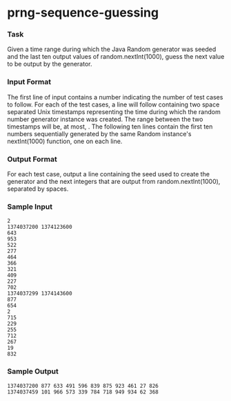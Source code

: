 # prng-sequence-guessing

### Task

Given a time range during which the Java Random generator was seeded and the last ten output values of random.nextInt(1000), guess the next value to be output by the generator.

### Input Format

The first line of input contains a number  indicating the number of test cases to follow. 
For each of the  test cases, a line will follow containing two space separated Unix timestamps representing the time during which the random number generator instance was created. The range between the two timestamps will be, at most, . 
The following ten lines contain the first ten numbers sequentially generated by the same Random instance's nextInt(1000) function, one on each line.

### Output Format

For each test case, output a line containing the seed used to create the generator and the next  integers that are output from random.nextInt(1000), separated by spaces.

### Sample Input
```
2
1374037200 1374123600
643
953
522
277
464
366
321
409
227
702
1374037299 1374143600
877
654
2
715
229
255
712
267
19
832
```
### Sample Output
```
1374037200 877 633 491 596 839 875 923 461 27 826
1374037459 101 966 573 339 784 718 949 934 62 368
```
